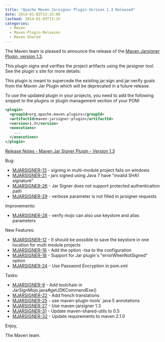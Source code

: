 ```yaml
---
title: "Apache Maven Jarsigner Plugin Version 1.3 Released"
date: 2014-01-03T13:15:00
lastmod: 2014-01-03T13:15
categories:
  - Maven
  - Maven-Plugin-Releases
  - Maven-Shared
---
```

The Maven team is pleased to announce the release of the 
[Maven Jarsigner Plugin, version 1.3](http://maven.apache.org/plugins/maven-jarsigner-plugin/).

This plugin signs and verifies the project artifacts using the jarsigner
tool. See the plugin´s site for more details:

This plugin is meant to supercede the existing jar:sign and
jar:verify goals from the Maven Jar Plugin which will be deprecated
in a future release.

To use the updated plugin in your projects, you need to add the 
following snippet to the plugins or plugin management section of your POM:

```xml
<plugin>
  <groupId>org.apache.maven.plugins</groupId>
  <artifactId>maven-jarsigner-plugin</artifactId>
  <version>1.3</version>
  <executions>
    ...
  </executions>
</plugin>
```

<!-- more -->

[Release Notes - Maven Jar Signer Plugin - Version 1.3](https://jira.codehaus.org/secure/ReleaseNote.jspa?projectId=11990&version=18656)

Bug:

 * [MJARSIGNER-13](https://issues.apache.org/jira/browse/MJARSIGNER-13) - signing in multi-module project fails on windows
 * [MJARSIGNER-21](https://issues.apache.org/jira/browse/MJARSIGNER-21) - jars signed using Java 7 have "invalid SHA1 signature"
 * [MJARSIGNER-26](https://issues.apache.org/jira/browse/MJARSIGNER-26) - Jar Signer does not support protected authentication path
 * [MJARSIGNER-29](https://issues.apache.org/jira/browse/MJARSIGNER-29) - verbose parameter is not filled in jarsigner requests

Improvements:

 * [MJARSIGNER-28](https://issues.apache.org/jira/browse/MJARSIGNER-28) - verify mojo can also use keystore and alias parameters

New Features:

 * [MJARSIGNER-12](https://issues.apache.org/jira/browse/MJARSIGNER-12) - It should be possible to save the keystore in one location for multi module projects
 * [MJARSIGNER-16](https://issues.apache.org/jira/browse/MJARSIGNER-16) - Add the option -tsa to the configuration
 * [MJARSIGNER-18](https://issues.apache.org/jira/browse/MJARSIGNER-18) - Support for Jar plugin´s "errorWhenNotSigned" option
 * [MJARSIGNER-24](https://issues.apache.org/jira/browse/MJARSIGNER-24) - Use Password Encryption in pom.xml

Tasks:

 * [MJARSIGNER-9](https://issues.apache.org/jira/browse/MJARSIGNER-9) - Add toolchain in JarSignMojo.java#getJDKCommandExe()
 * [MJARSIGNER-22](https://issues.apache.org/jira/browse/MJARSIGNER-22) - Add french translations
 * [MJARSIGNER-25](https://issues.apache.org/jira/browse/MJARSIGNER-25) - use maven-plugin-tools´ java 5 annotations
 * [MJARSIGNER-27](https://issues.apache.org/jira/browse/MJARSIGNER-27) - Use maven-jarsigner 1.3
 * [MJARSIGNER-31](https://issues.apache.org/jira/browse/MJARSIGNER-31) - Update maven-shared-utils to 0.5
 * [MJARSIGNER-32](https://issues.apache.org/jira/browse/MJARSIGNER-32) - Update requirements to maven 2.1.0

Enjoy,

The Maven team.
